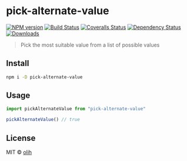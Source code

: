 # pick-alternate-value

[![NPM version][npm-image]][npm-url]
[![Build Status][travis-image]][travis-url]
[![Coveralls Status][coveralls-image]][coveralls-url]
[![Dependency Status][depstat-image]][depstat-url]
[![Downloads][download-badge]][npm-url]

> Pick the most suitable value from a list of possible values

## Install

```sh
npm i -D pick-alternate-value
```

## Usage

```js
import pickAlternateValue from "pick-alternate-value"

pickAlternateValue() // true
```

## License

MIT © [olih](http://github.com/flarebyte)

[npm-url]: https://npmjs.org/package/pick-alternate-value
[npm-image]: https://img.shields.io/npm/v/pick-alternate-value.svg?style=flat-square

[travis-url]: https://travis-ci.org/flarebyte/pick-alternate-value
[travis-image]: https://img.shields.io/travis/flarebyte/pick-alternate-value.svg?style=flat-square

[coveralls-url]: https://coveralls.io/r/flarebyte/pick-alternate-value
[coveralls-image]: https://img.shields.io/coveralls/flarebyte/pick-alternate-value.svg?style=flat-square

[depstat-url]: https://david-dm.org/flarebyte/pick-alternate-value
[depstat-image]: https://david-dm.org/flarebyte/pick-alternate-value.svg?style=flat-square

[download-badge]: http://img.shields.io/npm/dm/pick-alternate-value.svg?style=flat-square
